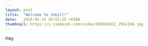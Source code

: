 ```yaml
---
layout: post
title:  "Welcome to Jekyll!"
date:   2016-05-23 20:51:25 +0100
thumbnail: https://i.vimeocdn.com/video/569304922_295x166.jpg
---
```


Hey
